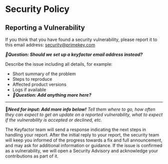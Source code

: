 # Security Policy

## Reporting a Vulnerability
If you think that you have found a security vulnerability, please report it to this email address:  [security@primekey.com](mailto:security@primekey.com)

_:memo:**Question: Should we set up a keyfactor email address instead?**_

Describe the issue including all details, for example: 
* Short summary of the problem
* Steps to reproduce
* Affected product versions
* Logs if available 
* _:memo:**Question: Add anything more here?**_

_____

:memo:_**Need for input: Add more info below!**_ _Tell them where to go, how often they can expect to get an update on a
reported vulnerability, what to expect if the vulnerability is accepted or
declined, etc._

The Keyfactor team will send a response indicating the next steps in 
handling your report. After the initial reply to your report, the security team 
will keep you informed of the progress towards a fix and full announcement, and 
may ask for additional information or guidance. If the issue is confirmed as a vulnerability, we will open a Security Advisory and acknowledge your contributions as part of it.


